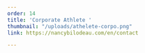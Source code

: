 ```yaml
---
order: 14
title: 'Corporate Athlete '
thumbnail: "/uploads/athelete-corpo.png"
link: https://nancybilodeau.com/en/contact

---
```

